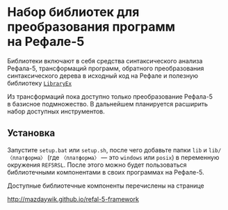 Набор библиотек для преобразования программ на Рефале-5
=======================================================

Библиотеки включают в себя средства синтаксического анализа Рефала-5,
трансформаций программ, обратного преобразования синтаксического дерева
в исходный код на Рефале и полезную библиотеку [`LibraryEx`][LEx]

Из трансформаций пока доступно только преобразование Рефала-5 в базисное
подмножество. В дальнейшем планируется расширить набор доступных инструментов.

Установка
---------
Запустите `setup.bat` или `setup.sh`, после чего добавьте папки `lib`
и `lib/〈платформа〉` (где `〈платформа〉` — это `windows` или `posix`)
в переменную окружения `REF5RSL`. После этого можно будет пользоваться
библиотечными компонентами в своих программах на Рефале-5.

Доступные библиотечные компоненты перечислены на странице

<http://mazdaywik.github.io/refal-5-framework>

[LEx]: docs/LibraryEx.md
